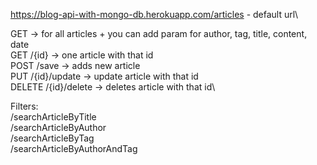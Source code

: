 https://blog-api-with-mongo-db.herokuapp.com/articles - default url\


GET                 -> for all articles             + you can add param for author, tag, title, content, date\
GET /{id}           -> one article with that id\
POST /save          -> adds new article\
PUT /{id}/update    -> update article with that id\
DELETE /{id}/delete -> deletes article with that id\

Filters:\
/searchArticleByTitle\
/searchArticleByAuthor\
/searchArticleByTag\
/searchArticleByAuthorAndTag
